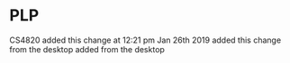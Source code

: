 # PLP
CS4820
added this change at 12:21 pm Jan 26th 2019
added this change from the desktop
added from the desktop
